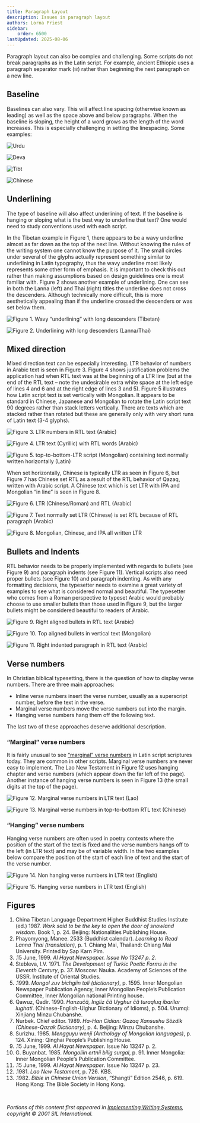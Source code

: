 ```yaml
---
title: Paragraph Layout
description: Issues in paragraph layout
authors: Lorna Priest
sidebar:
    order: 6500
lastUpdated: 2025-08-06
---
```


Paragraph layout can also be complex and challenging. Some scripts do not break paragraphs as in the Latin script. For example, ancient Ethiopic uses a paragraph separator mark (&#x1368;) rather than beginning the next paragraph on a new line.

## Baseline

Baselines can also vary. This will affect line spacing (otherwise known as leading) as well as the space above and below paragraphs. When the baseline is sloping, the height of a word grows as the length of the word increases. This is especially challenging in setting the linespacing. Some examples:

![Urdu](images/6400-Urdu.png "A sloping baseline (Urdu)")

![Deva](images/6400-Deva.png "A hanging baseline (Devanagari)")

![Tibt](images/6400-Tibt.png "Another hanging baseline (Tibetan)")

![Chinese](images/6400-Chinese.png "A centered baseline (Chinese)") 

## Underlining

The type of baseline will also affect underlining of text. If the baseline is hanging or sloping what is the best way to underline that text? One would need to study conventions used with each script.

In the Tibetan example in Figure 1, there appears to be a wavy underline almost as far down as the top of the next line. Without knowing the rules of the writing system one cannot know the purpose of it. The small circles under several of the glyphs actually represent something similar to underlining in Latin typography, thus the wavy underline most likely represents some other form of emphasis. It is important to check this out rather than making assumptions based on design guidelines one is most familiar with. Figure 2 shows another example of underlining. One can see in both the Lanna (left) and Thai (right) titles the underline does not cross the descenders. Although technically more difficult, this is more aesthetically appealing than if the underline crossed the descenders or was set below them.

![Figure 1. Wavy “underlining” with long descenders (Tibetan)](images/6400-18-Tibt.png "Figure 1. Wavy “underlining” with long descenders (Tibetan). Line spacing is increased for long descenders.")

![Figure 2. Underlining with long descenders (Lanna/Thai)](images/6400-19-NorthernThai.png "Figure 2. Underlining with long descenders (Lanna/Thai). Lanna line spacing is crowded with long ascenders and descenders.")

## Mixed direction

Mixed direction text can be especially interesting. LTR behavior of numbers in Arabic text is seen in Figure 3. Figure 4 shows justification problems the application had when RTL text was at the beginning of a LTR line (but at the end of the RTL text – note the undesirable extra white space at the left edge of lines 4 and 6 and at the right edge of lines 3 and 5). Figure 5 illustrates how Latin script text is set vertically with Mongolian. It appears to be standard in Chinese, Japanese and Mongolian to rotate the Latin script text 90 degrees rather than stack letters vertically. There are texts which are stacked rather than rotated but these are generally only with very short runs of Latin text (3-4 glyphs).

![Figure 3. LTR numbers in RTL text (Arabic)](images/6400-7-Arab.png "Figure 3. LTR numbers in RTL text (Arabic)")

![Figure 4. LTR text (Cyrillic) with RTL words (Arabic)](images/6400-13-Arab.png "Figure 4. LTR text (Cyrillic) with RTL words (Arabic). Uneven line spacing with mixed scripts.")

![Figure 5. top-to-bottom-LTR script (Mongolian) containing text normally written horizontally (Latin)](images/6400-14-MongLatn.png "Figure 5. top-to-bottom-LTR script (Mongolian) containing text normally written horizontally (Latin)")

When set horizontally, Chinese is typically LTR as seen in Figure 6, but Figure 7 has Chinese set RTL as a result of the RTL behavior of Qazaq, written with Arabic script. A Chinese text which is set LTR with IPA and Mongolian “in line” is seen in Figure 8.

![Figure 6. LTR (Chinese/Roman) and RTL (Arabic)](images/6400-15-LTR-RTL.png "Figure 6. LTR (Chinese/Roman) and RTL (Arabic)")

![Figure 7. Text normally set LTR (Chinese) is set RTL because of RTL paragraph (Arabic)](images/6400-16-ChineseArab.png "Figure 7. Text normally set LTR (Chinese) is set RTL because of RTL paragraph (Arabic)")

![Figure 8. Mongolian, Chinese, and IPA all written LTR](images/6400-17-MongChineseIPA.png "Figure 8. Mongolian, Chinese, and IPA all written LTR")

## Bullets and Indents

RTL behavior needs to be properly implemented with regards to bullets (see Figure 9) and paragraph indents (see Figure 11). Vertical scripts also need proper bullets (see Figure 10) and paragraph indenting. As with any formatting decisions, the typesetter needs to examine a great variety of examples to see what is considered normal and beautiful. The typesetter who comes from a Roman perspective to typeset Arabic would probably choose to use smaller bullets than those used in Figure 9, but the larger bullets might be considered beautiful to readers of Arabic.

![Figure 9. Right aligned bullets in RTL text (Arabic)](images/6400-7-Arab.png "Figure 9. Right aligned bullets in RTL text (Arabic)")

![Figure 10. Top aligned bullets in vertical text (Mongolian)](images/6400-8-Mong.png "Figure 10. Top aligned bullets in vertical text (Mongolian)")

![Figure 11. Right indented paragraph in RTL text (Arabic)](images/6400-9-Arab.png "Figure 11. Right indented paragraph in RTL text (Arabic)")

## Verse numbers

In Christian biblical typesetting, there is the question of how to display verse numbers. There are three main approaches:

- Inline verse numbers insert the verse number, usually as a superscript number, before the text in the verse.
- Marginal verse numbers move the verse numbers out into the margin.
- Hanging verse numbers hang them off the following text.

The last two of these approaches deserve additional description.

### “Marginal” verse numbers

It is fairly unusual to see [“marginal” verse numbers][glossary-marginal] in Latin script scriptures today. They are common in other scripts. Marginal verse numbers are never easy to implement. The Lao New Testament in Figure 12 uses hanging chapter and verse numbers (which appear down the far left of the page). Another instance of hanging verse numbers is seen in Figure 13 (the small digits at the top of the page).

![Figure 12. Marginal verse numbers in LTR text (Lao)](images/6400-10-Lao.png "Figure 12. Marginal verse numbers in LTR text (Lao)")

![Figure 13. Marginal verse numbers in top-to-bottom RTL text (Chinese)](images/6400-11-Chinese.png "Figure 13. Marginal verse numbers in top-to-bottom RTL text (Chinese)")

### “Hanging” verse numbers

Hanging verse numbers are often used in poetry contexts where the position of the start of the text is fixed and the verse numbers hangs off to the left (in LTR text) and may be of variable width. In the two examples below compare the position of the start of each line of text and the start of the verse number.

![Figure 14. Non hanging verse numbers in LTR text (English)](images/6400-21-NonHanging.png "Figure 14. Non hanging verse numbers in LTR text (English)")

![Figure 15. Hanging verse numbers in LTR text (English)](images/6400-22-Hanging.png "Figure 15. Hanging verse numbers in LTR text (English)")

## Figures

1. China Tibetan Language Department Higher Buddhist Studies Institute (ed.) 1987. *Work said to be the key to open the door of snowland wisdom*. Book 1, p. 24. Beijing: Nationalities Publishing House.
2. Phayomyong, Manee. 2533 (Buddhist calendar). *Learning to Read Lanna Thai (translation)*, p. 1. Chiang Mai, Thailand: Chiang Mai University. Printed by Sap Karn Pim.
3. .15 June, 1999. *Al Hayat Newspaper. Issue No 13247 p. 2.*
4. Stebleva, I.V. 1971. *The Development of Turkic Poetic Forms in the Eleventh Century*, p. 37. Moscow: Nauka. Academy of Sciences of the USSR. Institute of Oriental Studies.
5. .1999. *Mongol zuv bichgiin toli (dictionary)*, p. 1595. Inner Mongolian Newspaper Publication Agency, Inner Mongolian People’s Publication Committee, Inner Mongolian national Printing house.
6. Qawuz, Qadir. 1990. *Hanzučä, Ingliz čä Uyghur čä turaqluq ibarilar lughati*. (Chinese-English-Uighur
Dictionary of Idioms), p. 504. Urumqi: Xinjiang Minzu Chubanshe.
7. Nurbek. Chief editor. 1989. *Ha-Han Cidian: Qazaq Xansushu Sözdik (Chinese-Qazak Dictionary)*, p. 4. Beijing: Minzu Chubanshe.
8. Surizhu. 1985. *Mengguyu wenji (Anthology of Mongolian languages)*, p. 124. Xining: Qinghai People’s Publishing House.
9. .15 June, 1999. *Al Hayat Newspaper*. Issue No 13247 p. 2.
10. G. Buyanbat. 1985. *Mongoliin ertnii bilig surgal*, p. 91. Inner Mongolia: Inner Mongolian People’s Publication Committee.
11. .15 June, 1999. *Al Hayat Newspaper*. Issue No 13247 p. 23.
12. .1981. *Lao New Testament*, p. 726. KBS.
13. .1982. *Bible in Chinese Union Version*, “Shangti” Edition 2546, p. 619. Hong Kong: The Bible Society in Hong Kong.

<br>

_Portions of this content first appeared in [Implementing Writing Systems][iws], copyright © 2001 SIL International._

[glossary-marginal]: /reference/glossary#marginal
[iws]: https://scripts.sil.org/iws-toc.html